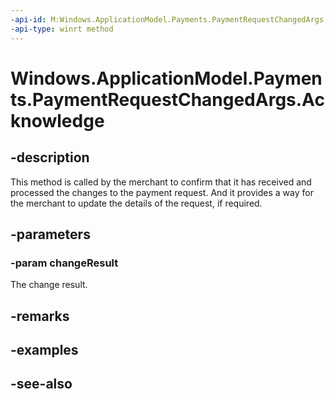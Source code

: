 ```yaml
---
-api-id: M:Windows.ApplicationModel.Payments.PaymentRequestChangedArgs.Acknowledge(Windows.ApplicationModel.Payments.PaymentRequestChangedResult)
-api-type: winrt method
---
```


<!-- Method syntax
public void Acknowledge(Windows.ApplicationModel.Payments.PaymentRequestChangedResult changeResult)
-->

# Windows.ApplicationModel.Payments.PaymentRequestChangedArgs.Acknowledge

## -description
This method is called by the merchant to confirm that it has received and processed the changes to the payment request. And it provides a way for the merchant to update the details of the request, if required.

## -parameters
### -param changeResult
The change result.

## -remarks

## -examples

## -see-also